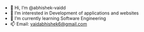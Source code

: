 - 👋 Hi, I’m @abhishek-vaidd
- 👀 I’m interested in Development of applications and websites 
- 🌱 I’m currently learning Software Engineering
- 📫 Email: vaidabhishek6@gmail.com

<!---
abhishek-vaidd/abhishek-vaidd is a ✨ special ✨ repository because its `README.md` (this file) appears on your GitHub profile.
You can click the Preview link to take a look at your changes.
--->

